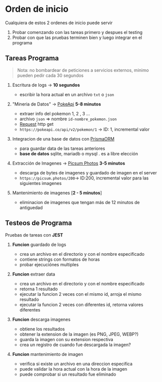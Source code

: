 # Orden de inicio

Cualquiera de estos 2 ordenes de inicio puede servir

1. Probar comenzando con las tareas primero y despues el testing
2. Probar con que las pruebas terminen bien y luego integrar en el programa

## Tareas Programa

> Nota: no bombardear de peticiones a servicios externos, minimo pueden pedir cada 30 segundos

1. Escritura de logs -> **10 segundos**

   - escribir la hora actual en un archivo `txt` o `json`

2. "Mineria de Datos" -> [PokeApi](https://pokeapi.co/) **5-8 minutos**

   - extraer info del pokemon 1, 2 , 3 ...
   - archivo `json` => nombre `id-nombre_pokemon.json`
   - [Request](https://pokeapi.co/api/v2/pokemon/1) http get
   - `https://pokeapi.co/api/v2/pokemon/1` -> ID: 1, incremental valor

3. Integracion de una base de datos con [PrismaORM](https://youtu.be/ESShhQmBjjY?si=9wl8nXHGNWMwt4rP)

   - para guardar data de las tareas anteriores
   - **base de datos** sqlite, mariadb o mysql . es a libre elección

4. Extracción de Imagenes -> [Picsum Photos](https://picsum.photos/) **3-5 minutos**

   - descarga de bytes de imagenes y guardado de imagen en el server
   - `https://picsum.photos/200`-> ID:200, incremental valor para las siguientes imagenes

5. Mantenimiento de imagenes [**2 - 5 minutos**]
   - eliminacion de imagenes que tengan más de 12 minutos de antiguedad

## Testeos de Programa

Pruebas de tareas con **JEST**

1. **Funcion** guardado de logs

   - crea un archivo en el directorio y con el nombre especificado
   - contiene strings con formatos de horas
   - probar ejecuciónes multiples

2. **Funcion** extraer data

   - crea un archivo en el directorio y con el nombre especificado
   - retorna 1 resultado
   - ejecutar la funcion 2 veces con el mismo id, arroja el mismo resultado
   - ejecutar la funcion 2 veces con diferentes id, retorna valores diferentes

3. **Funcion** descarga imagenes

   - obtiene los resultados
   - obtener la extension de la imagen (es PNG, JPEG, WEBP?)
   - guarda la imagen con su extension respectiva
   - crea un registro de cuando fue descargada la imagen?

4. **Funcion** mantenimiento de imagen
   - verifica si existe un archivo en una direccion especifica
   - puede validar la hora actual con la hora de la imagen
   - puede comprobar si un resultado fue eliminado
